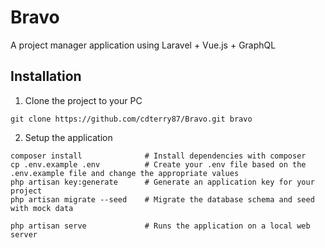 # Bravo
A project manager application using Laravel + Vue.js + GraphQL

## Installation
1. Clone the project to your PC
```
git clone https://github.com/cdterry87/Bravo.git bravo
```

2. Setup the application
```
composer install              # Install dependencies with composer
cp .env.example .env          # Create your .env file based on the .env.example file and change the appropriate values
php artisan key:generate      # Generate an application key for your project
php artisan migrate --seed    # Migrate the database schema and seed with mock data

php artisan serve             # Runs the application on a local web server
```
